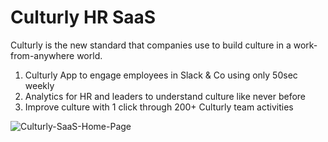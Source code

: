 # Culturly HR SaaS

Culturly is the new standard that companies use to build culture in a work-from-anywhere world.

1. Culturly App to engage employees in Slack & Co using only 50sec weekly
2. Analytics for HR and leaders to understand culture like never before
3. Improve culture with 1 click through 200+ Culturly team activities


![Culturly-SaaS-Home-Page](https://user-images.githubusercontent.com/4105873/147389057-c351583a-64cc-4b8d-b77d-ab47b107b9c2.png)

